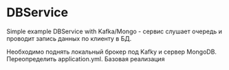# DBService
Simple example DBService with Kafka/Mongo - сервис слушает очередь и проводит запись данных по клиенту в БД.

Необходимо поднять локальный брокер под Kafkу и сервер MongoDB. Переопределить application.yml. Базовая реализация
